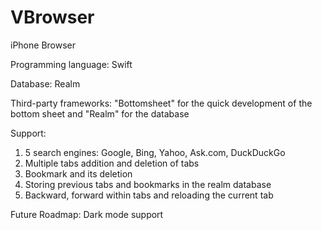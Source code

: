 # VBrowser
iPhone Browser

Programming language: Swift

Database: Realm

Third-party frameworks: "Bottomsheet" for the quick development of the bottom sheet and "Realm" for the database

Support: 
1. 5 search engines: Google, Bing, Yahoo, Ask.com, DuckDuckGo
2. Multiple tabs addition and deletion of tabs
3. Bookmark and its deletion
4. Storing previous tabs and bookmarks in the realm database
5. Backward, forward within tabs and reloading the current tab

Future Roadmap: Dark mode support
